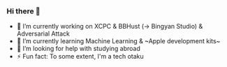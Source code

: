 ### Hi there 👋

- 🔭 I’m currently working on XCPC & BBHust (-> Bingyan Studio) & Adversarial Attack
- 🌱 I’m currently learning Machine Learning & ~Apple development kits~
- 🤔 I’m looking for help with studying abroad
- ⚡ Fun fact: To some extent, I'm a tech otaku
<!-- - 💬 Ask me about ... -->
<!-- - 📫 How to reach me: ... -->
<!-- - 😄 Pronouns: ... -->
<!-- - 👯 I’m looking to collaborate on ... -->
